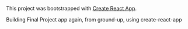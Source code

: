 This project was bootstrapped with [Create React App](https://github.com/facebookincubator/create-react-app).

Building Final Project app again, from ground-up, using create-react-app
